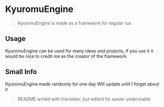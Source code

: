 # KyuromuEngine
> KyuromuEngine is made as a framework for regular lua

## Usage
KyuromuEngine can be used for many ideas and projects, if you use it it would be nice to credit me as the creator of the framework

## Small Info
KyuromuEngine made randomly for one day
Will update until I forget about it
> README writed with translator, but edited for easier understable
